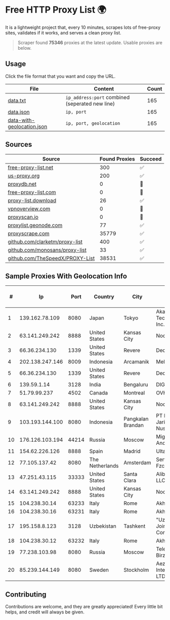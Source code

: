 
# Free HTTP Proxy List 🌍

It is a lightweight project that, every 10 minutes, scrapes lots of free-proxy sites, validates if it works, and serves a clean proxy list.


> Scraper found **75346** proxies at the latest update. Usable proxies are below.

## Usage

Click the file format that you want and copy the URL.


|File|Content|Count|
|----|-------|-----|
|[data.txt](https://raw.githubusercontent.com/themiralay/Proxy-List-World/master/data.txt)|`ip_address:port` combined (seperated new line)|165|
|[data.json](https://raw.githubusercontent.com/themiralay/Proxy-List-World/master/data.json)|`ip, port`|165|
|[data-with-geolocation.json](https://raw.githubusercontent.com/themiralay/Proxy-List-World/master/data-with-geolocation.json)|`ip, port, geolocation`|165|

## Sources

|Source|Found Proxies|Succeed|
|------|-------------|-------|
|[free-proxy-list.net](https://free-proxy-list.net)|300|✅|
|[us-proxy.org](https://www.us-proxy.org)|200|✅|
|[proxydb.net](http://proxydb.net)|0|🚫|
|[free-proxy-list.com](https://free-proxy-list.com/?page=&port=&type%5B%5D=http&type%5B%5D=https&up_time=0&search=Search)|0|🚫|
|[proxy-list.download](https://www.proxy-list.download/HTTP)|26|✅|
|[vpnoverview.com](https://vpnoverview.com/privacy/anonymous-browsing/free-proxy-servers)|0|🚫|
|[proxyscan.io](https://www.proxyscan.io)|0|🚫|
|[proxylist.geonode.com](https://proxylist.geonode.com/api/proxy-list?limit=300&page=1&sort_by=lastChecked&sort_type=desc&protocols=http,https)|77|✅|
|[proxyscrape.com](https://api.proxyscrape.com/v2/?request=displayproxies&protocol=http&timeout=10000&country=all&ssl=all&anonymity=all)|35779|✅|
|[github.com/clarketm/proxy-list](https://raw.githubusercontent.com/clarketm/proxy-list/master/proxy-list-raw.txt)|400|✅|
|[github.com/monosans/proxy-list](https://raw.githubusercontent.com/monosans/proxy-list/main/proxies/http.txt)|33|✅|
|[github.com/TheSpeedX/PROXY-List](https://raw.githubusercontent.com/TheSpeedX/PROXY-List/master/http.txt)|38531|✅|


## Sample Proxies With Geolocation Info

|#|Ip|Port|Country|City|Internet Service Provider|
|-|--|----|-------|----|-------------------------|
|1|139.162.78.109|8080|Japan|Tokyo|Akamai Technologies, Inc.|
|2|63.141.249.242|8888|United States|Kansas City|Nocix, LLC|
|3|66.36.234.130|1339|United States|Revere|DediOutlet, LLC|
|4|202.138.247.146|8009|Indonesia|Arcamanik|Melsa-i-net|
|5|66.36.234.130|1339|United States|Revere|DediOutlet, LLC|
|6|139.59.1.14|3128|India|Bengaluru|DIGITALOCEAN|
|7|51.79.99.237|4502|Canada|Montreal|OVH SAS|
|8|63.141.249.242|8888|United States|Kansas City|Nocix, LLC|
|9|103.193.144.100|8080|Indonesia|Pangkalan Brandan|PT Lintas Jaringan Nusantara|
|10|176.126.103.194|44214|Russia|Moscow|Miglovets Egor Andreevich|
|11|154.62.226.126|8888|Spain|Madrid|Ultahost, Inc.|
|12|77.105.137.42|8080|The Netherlands|Amsterdam|Servers Tech Fzco|
|13|47.251.43.115|33333|United States|Santa Clara|Alibaba Cloud LLC|
|14|63.141.249.242|8888|United States|Kansas City|Nocix, LLC|
|15|104.238.30.14|63233|Italy|Rome|AkhaliNet LLC|
|16|104.238.30.16|63231|Italy|Rome|AkhaliNet LLC|
|17|195.158.8.123|3128|Uzbekistan|Tashkent|"Uzbektelekom" Joint Stock Company|
|18|104.238.30.12|63232|Italy|Rome|AkhaliNet LLC|
|19|77.238.103.98|8080|Russia|Moscow|Telecom-Birzha, LLC|
|20|85.239.144.149|8080|Sweden|Stockholm|Aeza International LTD|



## Contributing

Contributions are welcome, and they are greatly appreciated! Every
little bit helps, and credit will always be given.

